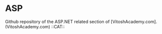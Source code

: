 # ASP
Github repository of the ASP.NET related section of [VitoshAcademy.com].(VitoshAcademy.com)
::CAT::
